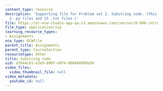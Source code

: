 ```yaml
---
content_type: resource
description: 'Supporting file for Problem set 2. Substring code. (This zip file includes:
  3 .py files and 15 .txt files.)'
file: https://ol-ocw-studio-app-qa.s3.amazonaws.com/courses/6-006-introduction-to-algorithms-spring-2008/d7b44c61e2e9090fe0f4066480908a58_ps2_dna.zip
file_type: application/zip
learning_resource_types:
- Assignments
ocw_type: OCWFile
parent_title: Assignments
parent_type: CourseSection
resourcetype: Other
title: Substring code
uid: d7b44c61-e2e9-090f-e0f4-066480908a58
video_files:
  video_thumbnail_file: null
video_metadata:
  youtube_id: null
---
```

